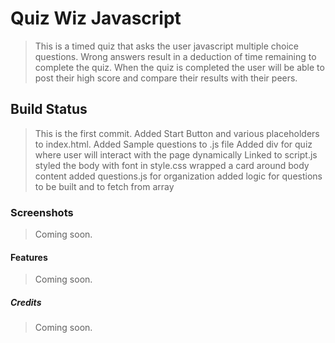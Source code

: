 # Quiz Wiz Javascript #
> This is a timed quiz that asks the user javascript multiple choice questions.
> Wrong answers result in a deduction of time remaining to complete the quiz.
> When the quiz is completed the user will be able to post their high score
> and compare their results with their peers.

## Build Status ##
> This is the first commit.
> Added Start Button and various placeholders to index.html.
> Added Sample questions to .js file
> Added div for quiz where user will interact with the page dynamically
> Linked to script.js
> styled the body with font in style.css
> wrapped a card around body content
> added questions.js for organization
> added logic for questions to be built and to fetch from array

### Screenshots ###
> Coming soon.

#### Features ####
> Coming soon.

##### Credits ######
> Coming soon.

